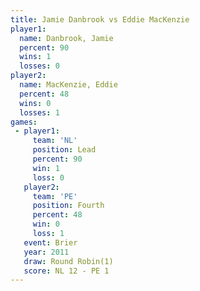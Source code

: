 ```yaml
---
title: Jamie Danbrook vs Eddie MacKenzie
player1:                
  name: Danbrook, Jamie 
  percent: 90           
  wins: 1               
  losses: 0             
player2:                
  name: MacKenzie, Eddie
  percent: 48           
  wins: 0               
  losses: 1             
games:
 - player1:        
     team: 'NL'    
     position: Lead
     percent: 90   
     win: 1        
     loss: 0       
   player2:          
     team: 'PE'      
     position: Fourth
     percent: 48     
     win: 0          
     loss: 1         
   event: Brier        
   year: 2011          
   draw: Round Robin(1)
   score: NL 12 - PE 1 
---
```

